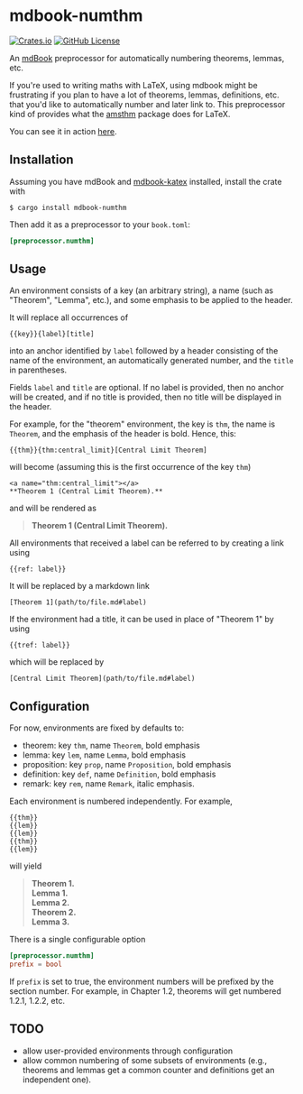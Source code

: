 # mdbook-numthm

[![Crates.io](https://img.shields.io/crates/v/mdbook-numthm)](https://crates.io/crates/mdbook-numthm)
[![GitHub License](https://img.shields.io/github/license/yannickseurin/mdbook-numthm)](https://github.com/yannickseurin/mdbook-numthm/blob/main/LICENSE)

An [mdBook](https://github.com/rust-lang/mdBook) preprocessor for automatically numbering theorems, lemmas, etc.

If you're used to writing maths with LaTeX, using mdbook might be frustrating if you plan to have a lot of theorems, lemmas, definitions, etc. that you'd like to automatically number and later link to. This preprocessor kind of provides what the [amsthm](https://www.ctan.org/pkg/amsthm) package does for LaTeX.

You can see it in action [here](https://github.com/yannickseurin/crypto-book).

## Installation

Assuming you have mdBook and [mdbook-katex](https://github.com/lzanini/mdbook-katex) installed, install the crate with

```console
$ cargo install mdbook-numthm
```

Then add it as a preprocessor to your `book.toml`:

```toml
[preprocessor.numthm]
```

## Usage

An environment consists of a key (an arbitrary string), a name (such as "Theorem", "Lemma", etc.), and some emphasis to be applied to the header.

It will replace all occurrences of

```text
{{key}}{label}[title]
```

into an anchor identified by `label` followed by a header consisting of the name of the environment, an automatically generated number, and the `title` in parentheses.

Fields `label` and `title` are optional.
If no label is provided, then no anchor will be created, and if no title is provided, then no title will be displayed in the header.

For example, for the "theorem" environment, the key is `thm`, the name is `Theorem`, and the emphasis of the header is bold.
Hence, this:

```text
{{thm}}{thm:central_limit}[Central Limit Theorem]
```

will become (assuming this is the first occurrence of the key `thm`)

```text
<a name="thm:central_limit"></a>
**Theorem 1 (Central Limit Theorem).**
```

and will be rendered as

> **Theorem 1 (Central Limit Theorem).**

All environments that received a label can be referred to by creating a link using

```text
{{ref: label}}
```

It will be replaced by a markdown link

```text
[Theorem 1](path/to/file.md#label)
```

If the environment had a title, it can be used in place of "Theorem 1" by using

```text
{{tref: label}}
```

which will be replaced by

```text
[Central Limit Theorem](path/to/file.md#label)
```

## Configuration

For now, environments are fixed by defaults to:

- theorem: key `thm`, name `Theorem`, bold emphasis
- lemma: key `lem`, name `Lemma`, bold emphasis
- proposition: key `prop`, name `Proposition`, bold emphasis
- definition: key `def`, name `Definition`, bold emphasis
- remark: key `rem`, name `Remark`, italic emphasis.

Each environment is numbered independently.
For example,

```text
{{thm}}
{{lem}}
{{lem}}
{{thm}}
{{lem}}
```

will yield

> **Theorem 1.**  
> **Lemma 1.**  
> **Lemma 2.**  
> **Theorem 2.**  
> **Lemma 3.**

There is a single configurable option

```toml
[preprocessor.numthm]
prefix = bool
```

If `prefix` is set to true, the environment numbers will be prefixed by the section number.
For example, in Chapter 1.2, theorems will get numbered 1.2.1, 1.2.2, etc.

## TODO

- allow user-provided environments through configuration
- allow common numbering of some subsets of environments (e.g., theorems and lemmas get a common counter and definitions get an independent one).
